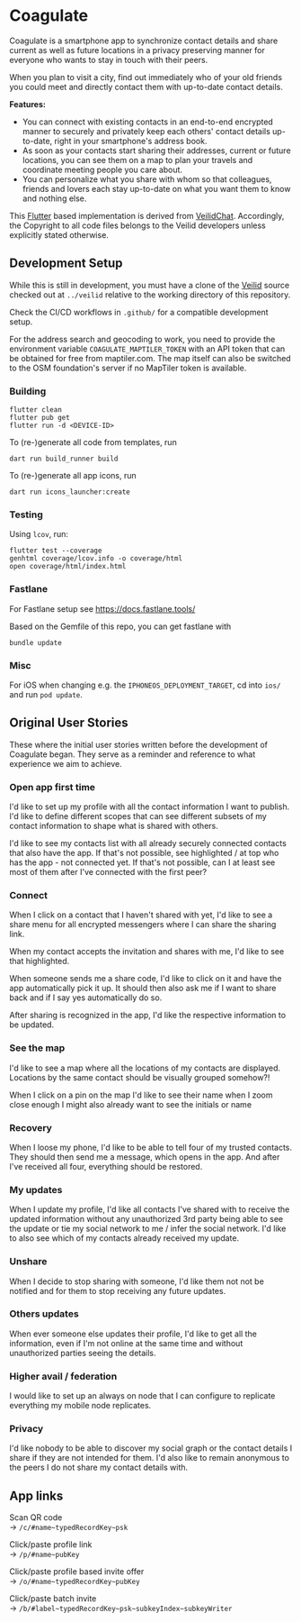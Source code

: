 # Coagulate

Coagulate is a smartphone app to synchronize contact details and share current as well as future locations in a privacy preserving manner for everyone who wants to stay in touch with their peers.

When you plan to visit a city, find out immediately who of your old friends you could meet and directly contact them with up-to-date contact details.

**Features:**
- You can connect with existing contacts in an end-to-end encrypted manner to securely and privately keep each others' contact details up-to-date, right in your smartphone's address book.
- As soon as your contacts start sharing their addresses, current or future locations, you can see them on a map to plan your travels and coordinate meeting people you care about.
- You can personalize what you share with whom so that colleagues, friends and lovers each stay up-to-date on what you want them to know and nothing else.

This [Flutter](flutter.dev) based implementation is derived from [VeilidChat](https://gitlab.com/veilid/veilidchat/).
Accordingly, the Copyright to all code files belongs to the Veilid developers unless explicitly stated otherwise.

## Development Setup

While this is still in development, you must have a clone of the [Veilid](https://gitlab.com/veilid/veilid/) source checked out at `../veilid` relative to the working directory of this repository.

Check the CI/CD workflows in `.github/` for a compatible development setup.

For the address search and geocoding to work, you need to provide the environment variable `COAGULATE_MAPTILER_TOKEN` with an API token that can be obtained for free from maptiler.com.
The map itself can also be switched to the OSM foundation's server if no MapTiler token is available.

### Building

```
flutter clean
flutter pub get
flutter run -d <DEVICE-ID>
```

To (re-)generate all code from templates, run
```
dart run build_runner build
```

To (re-)generate all app icons, run
```
dart run icons_launcher:create
```

### Testing

Using `lcov`, run:
```
flutter test --coverage
genhtml coverage/lcov.info -o coverage/html
open coverage/html/index.html

```

### Fastlane

For Fastlane setup see https://docs.fastlane.tools/

Based on the Gemfile of this repo, you can get fastlane with
```
bundle update
```

### Misc

For iOS when changing e.g. the `IPHONEOS_DEPLOYMENT_TARGET`, cd into `ios/` and run `pod update`.

## Original User Stories

These where the initial user stories written before the development of Coagulate began.
They serve as a reminder and reference to what experience we aim to achieve.

### Open app first time

I'd like to set up my profile with all the contact information I want to publish.
I'd like to define different scopes that can see different subsets of my contact information to shape what is shared with others.

I'd like to see my contacts list with all already securely connected contacts that also have the app.
If that's not possible, see highlighted / at top who has the app - not connected yet.
If that's not possible, can I at least see most of them after I've connected with the first peer?

### Connect

When I click on a contact that I haven't shared with yet, I'd like to see a share menu for all encrypted messengers where I can share the sharing link.

When my contact accepts the invitation and shares with me, I'd like to see that highlighted.

When someone sends me a share code, I'd like to click on it and have the app automatically pick it up. It should then also ask me if I want to share back and if I say yes automatically do so.

After sharing is recognized in the app, I'd like the respective information to be updated.

### See the map

I'd like to see a map where all the locations of my contacts are displayed.
Locations by the same contact should be visually grouped somehow?!

When I click on a pin on the map I'd like to see their name
when I zoom close enough I might also already want to see the initials or name

### Recovery

When I loose my phone, I'd like to be able to tell four of my trusted contacts.
They should then send me a message, which opens in the app. And after I've received all four, everything should be restored.

### My updates

When I update my profile, I'd like all contacts I've shared with to receive the updated information without any unauthorized 3rd party being able to see the update or tie my social network to me / infer the social network.
I'd like to also see which of my contacts already received my update.

### Unshare

When I decide to stop sharing with someone, I'd like them not not be notified and for them to stop receiving any future updates.

### Others updates

When ever someone else updates their profile, I'd like to get all the information, even if I'm not online at the same time and without unauthorized parties seeing the details.

### Higher avail / federation

I would like to set up an always on node that I can configure to replicate everything my mobile node replicates.

### Privacy

I'd like nobody to be able to discover my social graph or the contact details I share if they are not intended for them.
I'd also like to remain anonymous to the peers I do not share my contact details with.

## App links

Scan QR code  
-> `/c/#name~typedRecordKey~psk`

Click/paste profile link  
-> `/p/#name~pubKey`

Click/paste profile based invite offer  
-> `/o/#name~typedRecordKey~pubKey`

Click/paste batch invite  
-> `/b/#label~typedRecordKey~psk~subkeyIndex~subkeyWriter`
